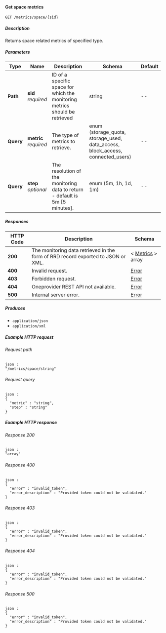 
<a name="get_space_metrics"></a>
#### Get space metrics
```
GET /metrics/space/{sid}
```


##### Description
Returns space related metrics of specified type.


##### Parameters

|Type|Name|Description|Schema|Default|
|---|---|---|---|---|
|**Path**|**sid**  <br>*required*|ID of a specific space for which the monitoring metrics should be retrieved|string|--|
|**Query**|**metric**  <br>*required*|The type of metrics to retrieve.|enum (storage_quota, storage_used, data_access, block_access, connected_users)|--|
|**Query**|**step**  <br>*optional*|The resolution of the monitoring data to return - default is 5m [5 minutes].|enum (5m, 1h, 1d, 1m)|--|


##### Responses

|HTTP Code|Description|Schema|
|---|---|---|
|**200**|The monitoring data retrieved in the form of RRD record exported to JSON or XML.|< [Metrics](../definitions/Metrics.md#metrics) > array|
|**400**|Invalid request.|[Error](../definitions/Error.md#error)|
|**403**|Forbidden request.|[Error](../definitions/Error.md#error)|
|**404**|Oneprovider REST API not available.|[Error](../definitions/Error.md#error)|
|**500**|Internal server error.|[Error](../definitions/Error.md#error)|


##### Produces

* `application/json`
* `application/xml`


##### Example HTTP request

###### Request path
```
json :
"/metrics/space/string"
```


###### Request query
```
json :
{
  "metric" : "string",
  "step" : "string"
}
```


##### Example HTTP response

###### Response 200
```
json :
"array"
```


###### Response 400
```
json :
{
  "error" : "invalid_token",
  "error_description" : "Provided token could not be validated."
}
```


###### Response 403
```
json :
{
  "error" : "invalid_token",
  "error_description" : "Provided token could not be validated."
}
```


###### Response 404
```
json :
{
  "error" : "invalid_token",
  "error_description" : "Provided token could not be validated."
}
```


###### Response 500
```
json :
{
  "error" : "invalid_token",
  "error_description" : "Provided token could not be validated."
}
```



